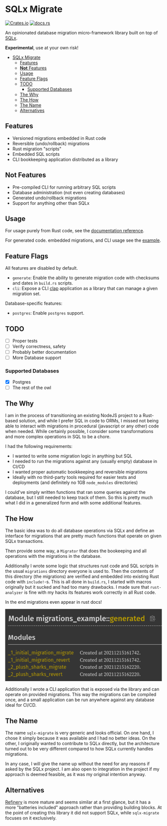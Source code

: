 # SQLx Migrate

[![Crates.io](https://img.shields.io/crates/v/sqlx-migrate?style=flat-square)](https://crates.io/crates/sqlx-migrate) [![docs.rs](https://img.shields.io/docsrs/sqlx-migrate?style=flat-square)](https://docs.rs/sqlx-migrate)

An opinionated database migration micro-framework library built on top of [SQLx](https://github.com/launchbadge/sqlx).

**Experimental**, use at your own risk!

- [SQLx Migrate](#sqlx-migrate)
  - [Features](#features)
  - [**Not** Features](#not-features)
  - [Usage](#usage)
  - [Feature Flags](#feature-flags)
  - [TODO](#todo)
    - [Supported Databases](#supported-databases)
  - [The Why](#the-why)
  - [The How](#the-how)
  - [The Name](#the-name)
  - [Alternatives](#alternatives)

## Features

- Versioned migrations embedded in Rust code
- Reversible (undo/rollback) migrations
- Rust migration "scripts"
- Embedded SQL scripts
- CLI bookkeeping application distributed as a library

## **Not** Features

- Pre-compiled CLI for running arbitrary SQL scripts
- Database administration (not even creating databases)
- Generated undo/rollback migrations
- Support for anything other than SQLx

## Usage

For usage purely from Rust code, see the [documentation reference](https://docs.rs/sqlx-migrate).

For generated code. embedded migrations, and CLI usage see the [example](examples/migrations-example).

## Feature Flags

All features are disabled by default.

- `generate`: Enable the ability to generate migration code with checksums and dates in `build.rs` scripts.
- `cli`: Expose a CLI [clap](https://docs.rs/clap/3.0.0-rc.5/clap/index.html) application as a library that can manage a given migration set.

Database-specific features:

- `postgres`: Enable `postgres` support.

## TODO

- [ ] Proper tests
- [ ] Verify correctness, safety
- [ ] Probably better documentation
- [ ] More Database support

### Supported Databases

- [x] Postgres
- [ ] The rest of the owl

## The Why

I am in the process of transitioning an existing NodeJS project to a Rust-based solution, and while I prefer SQL in code to ORMs, I missed not being able to interact with migrations in procedural (javascript or any other) code when needed. While certainly possible, I consider some transformations and more complex operations in SQL to be a chore.

I had the following requirements:

- I wanted to write some migration logic in anything but SQL
- I needed to run the migrations against any (usually empty) database in CI/CD
- I wanted proper automatic bookkeeping and reversible migrations
- Ideally with no third-party tools required for easier tests and deployments (and definitely no 1GB `node_modules` directories)

I could've simply written functions that ran some queries against the database, but I still needed to keep track of them. So this is pretty much what I did in a generalized form and with some additional features.

## The How

The basic idea was to do all database operations via SQLx and define an interface for migrations that are pretty much functions that operate on given SQLx transactions.

Then provide some way, a `Migrator` that does the bookeeping and all operations with the migrations in the database.

Additionally I wrote some logic that structures rust code and SQL scripts in the usual `migrations` directory everyone is used to. Then the contents of this directory (the migrations) are verified and embedded into existing Rust code with `include!`-s. This is all done in `build.rs`, I started with macros originally but it sucked and had too many drawbacks. I made sure that `rust-analyzer` is fine with my hacks its features work correctly in all Rust code.

In the end migrations even appear in rust docs!

![](assets/docs.png)

Additionally I wrote a CLI application that is exposed via the library and can operate on provided migrations. This way the migrations can be compiled once, and a small application can be run anywhere against any database ideal for CI/CD.

## The Name

The name `sqlx-migrate` is very generic and looks official. On one hand, I chose it simply because it was available and I had no better ideas. On the other, I originally wanted to contribute to SQLx directly, but the architecture turned out to be very different compared to how SQLx currently handles migrations.

In any case, I will give the name up without the need for any reasons if asked by the SQLx project. I am also open to integration in the project if my approach is deemed feasible, as it was my original intention anyway.

## Alternatives

[Refinery](https://github.com/rust-db/refinery) is more mature and seems similar at a first glance, but it has a more "batteries included" approach rather than providing building blocks. At the point of creating this library it did not support SQLx, while `sqlx-migrate` focuses on it exclusively.
